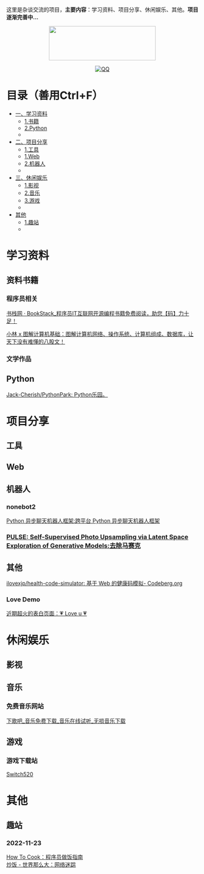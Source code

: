 这里是杂谈交流的项目，**主要内容**：学习资料、项目分享、休闲娱乐、其他。**项目逐渐完善中...**
<p align="center">
    <a href="https://github.com/nyzx0322/nyzx0322" target="_blank">
        <img src="https://nyzx0322.github.io/nyzx0322/assets/logo.png" width="280" height="90"/>
    </a>
</p>

<p align="center">
  <a href="" target="_blank"><img src="https://img.shields.io/badge/研若-科技-blue" alt="QQ"></a>
</p>

# 目录（善用Ctrl+F）
* [一、学习资料](#learnFile)
    *  [1.书籍](#learnBook)
    *  [2.Python](#learnPython)
    *  
* [二、项目分享](#proShare)
    *  [1.工具](#learnTool)
    *  [1.Web](#learnWeb)
    *  [2.机器人](#learnRebots)
    *  
* [三、休闲娱乐](#videosGames)
    *  [1.影视](#learnVideos)
    *  [2.音乐](#learnMp3)
    *  [3.游戏](#learnGames)
    *  
* [其他](#more)
    *  [1.趣站](#moreSite)
    *  



# 学习资料<span id="learnFile"></span>
## 资料书籍<span id="learnBook"></span>
### 程序员相关
[书栈网 · BookStack_程序员IT互联网开源编程书籍免费阅读，助您【码】力十足！](https://www.bookstack.cn/ "书栈网，IT程序员互联网开源编程书籍阅读分享，囊括小程序、前端、后端、移动端、云计算、大数据、区块链、机器学习、人工智能和面试笔试等相关书籍，助你【码】力十足！")
<!-- <img src="https://i.imgur.com/uDe6jJC.png" width="100%"/> -->
[小林 x 图解计算机基础：图解计算机网络、操作系统、计算机组成、数据库，让天下没有难懂的八股文！](https://xiaolincoding.com/ "图解计算机网络、操作系统、计算机组成、数据库，让天下没有难懂的八股文！")  
### 文学作品

## Python<span id="learnPython"></span>
[Jack-Cherish/PythonPark: Python乐园。](https://github.com/Jack-Cherish/PythonPark "Python 开源项目之「自学编程之路」，保姆级教程：AI实验室、宝藏视频、数据结构、学习指南、机器学习实战、深度学习实战、网络爬虫、大厂面经、程序人生、资源分享。 - Jack-Cherish/PythonPark: Python 开源项目之「自学编程之路」，保姆级教程：AI实验室、宝藏视频、数据结构、学习指南、机器学习实战、深度学习实战、网络爬虫、大厂面经、程序人生、资源分享。")  

# 项目分享<span id="proShare"></span>
## 工具<span id="learnTool"></span>

## Web<span id="learnWeb"></span>


## 机器人<span id="learnRebots"></span>
### nonebot2
[Python 异步聊天机器人框架:跨平台 Python 异步聊天机器人框架](https://github.com/nonebot/nonebot2)
    
### [PULSE: Self-Supervised Photo Upsampling via Latent Space Exploration of Generative Models:去除马赛克](https://github.com/adamian98/pulse)  




## 其他
[ilovexjp/health-code-simulator: 基于 Web 的健康码模拟- Codeberg.org](https://codeberg.org/ilovexjp/health-code-simulator)
### Love Demo
  [近期超火的表白页面：💗 Love u 💗](https://nyzx0322.github.io/nyzx0322/demo/love.html "修改版")  



# 休闲娱乐<span id="videosGames"></span>
## 影视<span id="learnVideos"></span>
## 音乐<span id="learnMp3"></span>
### 免费音乐网站
[下歌吧_音乐免费下载_音乐在线试听_无损音乐下载](https://music.y444.cn/#/ "本站名为下歌吧，免费提供音乐在线试听、下载服务，是全网最全、最快的音乐下载网站，提供超高、无损等音质音乐下载，在线下载歌曲，在线免费下载音乐，免费下载歌曲等服务。")  
## 游戏<span id="learnGames"></span>
### 游戏下载站
[Switch520](https://xxxxx520.com/ "switch游戏下载-PC游戏下载-switch破解游戏下载")  



# 其他<span id="more"></span>
## 趣站<span id="moreSite"></span>
### 2022-11-23
[How To Cook：程序员做饭指南](https://cook.aiurs.co/ "")  
[炒饭 - 世界那么大：网络迷踪](https://chao.fan/ "兴趣聚合的优质内容社区，每个兴趣都值得被尊重，在这里，一起讨论问题、分享趣事、了解最新时事，世界-尽在眼下")  


